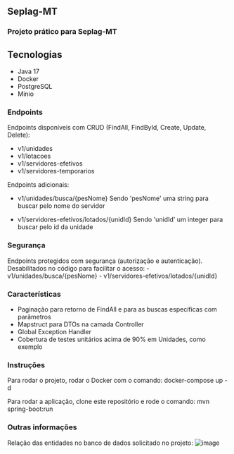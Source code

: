 ## Seplag-MT
### Projeto prático para Seplag-MT

## Tecnologias
- Java 17
- Docker
- PostgreSQL
- Minio

### Endpoints
Endpoints disponíveis com CRUD (FindAll, FindById, Create, Update, Delete):
- v1/unidades
- v1/lotacoes
- v1/servidores-efetivos
- v1/servidores-temporarios

Endpoints adicionais:
- v1/unidades/busca/{pesNome}
Sendo 'pesNome' uma string para buscar pelo nome do servidor

- v1/servidores-efetivos/lotados/{unidId}
Sendo 'unidId' um integer para buscar pelo id da unidade

### Segurança
Endpoints protegidos com segurança (autorização e autenticação).
Desabilitados no código para facilitar o acesso:
    - v1/unidades/busca/{pesNome}
    - v1/servidores-efetivos/lotados/{unidId}

### Características
- Paginação para retorno de FindAll e para as buscas específicas com parâmetros
- Mapstruct para DTOs na camada Controller
- Global Exception Handler
- Cobertura de testes unitários acima de 90% em Unidades, como exemplo

 ### Instruções
 Para rodar o projeto, rodar o Docker com o comando: 
    docker-compose up -d
    
 Para rodar a aplicação, clone este repositório e rode o comando:
    mvn spring-boot:run

 ### Outras informações
 Relação das entidades no banco de dados solicitado no projeto:
 ![image](https://github.com/user-attachments/assets/0f171e75-54b3-44db-be26-7bcd8dd18602)




